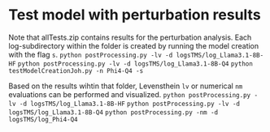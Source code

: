 # Test model with perturbation results
Note that allTests.zip contains results for the perturbation analysis. Each log-subdirectory within the folder is created by running the model creation with the flag `s`.
`python postProcessing.py -lv -d logsTMS/log_Llama3.1-8B-HF`
`python postProcessing.py -lv -d logsTMS/log_Llama3.1-8B-Q4`
`python testModelCreationJoh.py -n Phi4-Q4 -s`

Based on the results wihtin that folder, Levensthein `lv` or numerical `nm` evaluations can be performed and visualized.
`python postProcessing.py -lv -d logsTMS/log_Llama3.1-8B-HF`
`python postProcessing.py -lv -d logsTMS/log_Llama3.1-8B-Q4`
`python postProcessing.py -nm -d logsTMS/log_Phi4-Q4`
